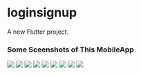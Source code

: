 # loginsignup

A new Flutter project.
### Some Sceenshots of This MobileApp

![](https://github.com/HelmiDev03/FireBaseAuth/blob/master/pics/Screenshot%202023-05-02%20232422.png)
![](https://github.com/HelmiDev03/FireBaseAuth/blob/master/pics/Screenshot%202023-05-02%20232436.png)
![](https://github.com/HelmiDev03/FireBaseAuth/blob/master/pics/Screenshot%202023-05-02%20232451.png)
![](https://github.com/HelmiDev03/FireBaseAuth/blob/master/pics/Screenshot%202023-05-02%20232527.png)
![](https://github.com/HelmiDev03/FireBaseAuth/blob/master/pics/Screenshot%202023-05-02%20232554.png)
![](https://github.com/HelmiDev03/FireBaseAuth/blob/master/pics/Screenshot%202023-05-02%20232615.png)
![](https://github.com/HelmiDev03/FireBaseAuth/blob/master/pics/Screenshot%202023-05-02%20232631.png)
![](https://github.com/HelmiDev03/FireBaseAuth/blob/master/pics/Screenshot%202023-05-02%20232705.png)
![](https://github.com/HelmiDev03/FireBaseAuth/blob/master/pics/xx.png)
